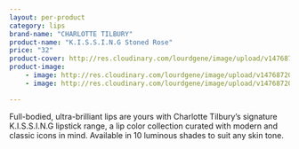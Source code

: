```yaml
---
layout: per-product
category: lips
brand-name: "CHARLOTTE TILBURY"
product-name: "K.I.S.S.I.N.G Stoned Rose"
price: "32"
product-cover: http://res.cloudinary.com/lourdgene/image/upload/v1476872038/lips/charlotte-luxury-lipstick/stone.jpg
product-image:
    - image: http://res.cloudinary.com/lourdgene/image/upload/v1476872038/lips/charlotte-luxury-lipstick/stone.jpg
    - image: http://res.cloudinary.com/lourdgene/image/upload/v1476872076/lips/charlotte-luxury-lipstick/stone-shade.jpg

---
```

Full-bodied, ultra-brilliant lips are yours with Charlotte Tilbury’s signature K.I.S.S.I.N.G lipstick range, a lip color collection curated with modern and classic icons in mind. Available in 10 luminous shades to suit any skin tone.

